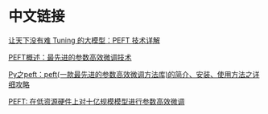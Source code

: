 # 中文链接

[让天下没有难 Tuning 的大模型：PEFT 技术详解](https://zhuanlan.zhihu.com/p/639025510?utm_id=0)  

[PEFT概述：最先进的参数高效微调技术](https://blog.csdn.net/weixin_42010722/article/details/134183202)  

[Py之peft：peft(一款最先进的参数高效微调方法库)的简介、安装、使用方法之详细攻略](https://blog.csdn.net/qq_41185868/article/details/131831931)  

[PEFT: 在低资源硬件上对十亿规模模型进行参数高效微调](https://baijiahao.baidu.com/s?id=1759243664838628446&wfr=spider&for=pc)  
